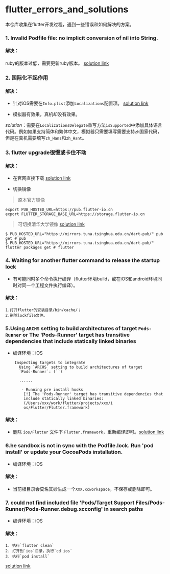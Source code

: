 # flutter_errors_and_solutions
本仓库收集在flutter开发过程，遇到一些错误和如何解决的方案。

### 1. Invalid Podfile file: no implicit conversion of nil into String.

#### 解决：

ruby的版本过低，需要更新ruby版本。 [solution link](https://www.cnblogs.com/doudouyoutang/p/10716376.html)


### 2. 国际化不起作用

#### 解决：

- 针对iOS需要在`Info.plist`添加`Localizations`配置项。 [solution link](https://flutter.cn/docs/development/accessibility-and-localization/internationalization)

- 模拟器有效果，真机却没有效果。

_solution_：需要在`LocalizationsDelegate`重写方法`isSupported`中添加具体语言代码。例如如果支持简体和繁体中文，模拟器只需要填写需要支持`zh`国家代码，但是在真机需要填写`zh_Hans`和`zh_Hant`。

### 3. flutter upgrade很慢或卡住不动

#### 解决：

- 在官网直接下载 [solution link](https://flutter.dev/docs/get-started/install)

- 切换镜像

> 原本官方镜像

```
export PUB_HOSTED_URL=https://pub.flutter-io.cn
export FLUTTER_STORAGE_BASE_URL=https://storage.flutter-io.cn
```

> 可切换清华大学镜像 
 [solution link](https://mirror.tuna.tsinghua.edu.cn/help/dart-pub/)

```
$ PUB_HOSTED_URL="https://mirrors.tuna.tsinghua.edu.cn/dart-pub/" pub get # pub
$ PUB_HOSTED_URL="https://mirrors.tuna.tsinghua.edu.cn/dart-pub/" flutter packages get # flutter
```

### 4. Waiting for another flutter command to release the startup lock

- 有可能同时多个命令执行编译（flutter环境build，或在iOS和android环境同时对同一个工程文件执行编译）。

#### 解决：

```
1.打开flutter的安装目录/bin/cache/；
2.删除lockfile文件。

```

### 5.Using `ARCHS` setting to build architectures of target `Pods-Runner` or The 'Pods-Runner' target has transitive dependencies that include statically linked binaries

- 编译环境：iOS

```
	Inspecting targets to integrate
	  Using `ARCHS` setting to build architectures of target
	  `Pods-Runner`: (``)

	  ......

	   - Running pre install hooks
	    [!] The 'Pods-Runner' target has transitive dependencies that
	    include statically linked binaries:
	    (/Users/xxx/work/flutter/projects/xxx/i
	    os/Flutter/Flutter.framework)
```

#### 解决：

 - 删除 `ios/Flutter` 文件下 `Flutter.framework`，重新编译即可。[solution link](https://github.com/tanersener/flutter-ffmpeg/issues/8)

### 6.he sandbox is not in sync with the Podfile.lock. Run 'pod install' or update your CocoaPods installation.

- 编译环境：iOS


#### 解决：

- 当前根目录会莫名其妙生成一个`XXX.xcworkspace`，不保存或删除即可。

### 7. could not find included file 'Pods/Target Support Files/Pods-Runner/Pods-Runner.debug.xcconfig' in search paths

- 编译环境：iOS

#### 解决：

```
1. 执行`flutter clean`
2. 打开到`ios`目录，执行`cd ios`
3. 执行`pod install`

```

[solution link](https://www.jianshu.com/p/4ffcbdb025f8)


